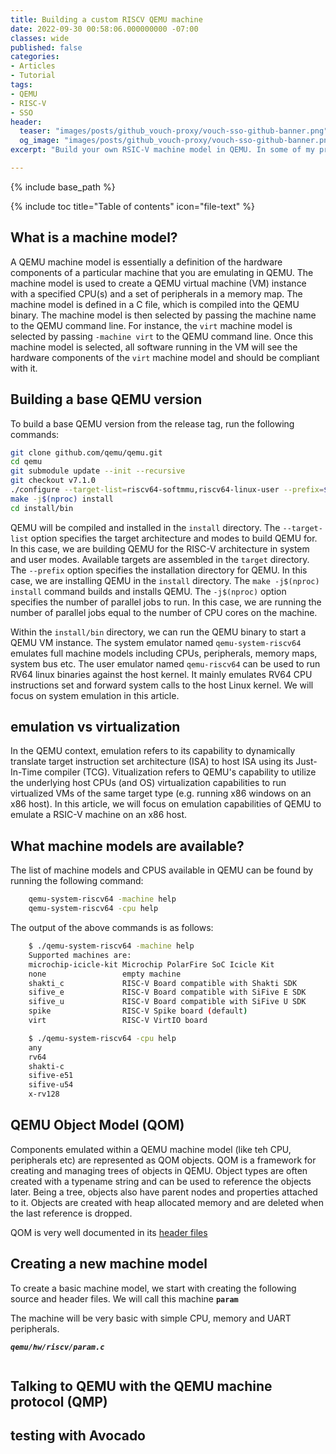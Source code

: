 ```yaml
---
title: Building a custom RISCV QEMU machine
date: 2022-09-30 00:58:06.000000000 -07:00
classes: wide
published: false
categories:
- Articles
- Tutorial
tags:
- QEMU
- RISC-V
- SSO
header:
  teaser: "images/posts/github_vouch-proxy/vouch-sso-github-banner.png"
  og_image: "images/posts/github_vouch-proxy/vouch-sso-github-banner.png"
excerpt: "Build your own RSIC-V machine model in QEMU. In some of my previous articles on QEMU, I covered how to add custom peripherals into existing machine models. Here I go into how a new machine model itself can be created."

---
```



<style>
div {
  text-align: justify;
  text-justify: inter-word;
}
</style>

{% include base_path %}

{% include toc title="Table of contents" icon="file-text" %}

## What is a machine model?

A QEMU machine model is essentially a definition of the hardware components of a particular machine that you are emulating in QEMU. The machine model is used to create a QEMU virtual machine (VM) instance with a specified CPU(s) and a set of peripherals in a memory map. The machine model is defined in a C file, which is compiled into the QEMU binary. The machine model is then selected by passing the machine name to the QEMU command line. For instance, the `virt` machine model is selected by passing `-machine virt` to the QEMU command line. Once this machine model is selected, all software running in the VM will see the hardware components of the `virt` machine model and should be compliant with it.


## Building a base QEMU version

To build a base QEMU version from the release tag, run the following commands:

```bash
git clone github.com/qemu/qemu.git
cd qemu
git submodule update --init --recursive
git checkout v7.1.0
./configure --target-list=riscv64-softmmu,riscv64-linux-user --prefix=${PWD}/install
make -j$(nproc) install
cd install/bin
```

QEMU will be compiled and installed in the `install` directory. The `--target-list` option specifies the target architecture and modes to build QEMU for. In this case, we are building QEMU for the RISC-V architecture in system and user modes. Available targets are assembled in the `target` directory. The `--prefix` option specifies the installation directory for QEMU. In this case, we are installing QEMU in the `install` directory. The `make -j$(nproc) install` command builds and installs QEMU. The `-j$(nproc)` option specifies the number of parallel jobs to run. In this case, we are running the number of parallel jobs equal to the number of CPU cores on the machine.

Within the `install/bin` directory, we can run the QEMU binary to start a QEMU VM instance. The system emulator named `qemu-system-riscv64` emulates full machine models including CPUs, peripherals, memory maps, system bus etc. The user emulator named `qemu-riscv64` can be used to run RV64 linux binaries against the host kernel. It mainly emulates RV64 CPU instructions set and forward system calls to the host Linux kernel. We will focus on system emulation in this article.

## emulation vs virtualization

In the QEMU context, emulation refers to its capability to  dynamically translate target instruction set architecture (ISA) to host ISA using its Just-In-Time compiler (TCG). Vitualization refers to QEMU's capability to utilize the underlying host CPUs (and OS) virtualization capabilities to run virtualized VMs of the same target type (e.g. running x86 windows on an x86 host). In this article, we will focus on emulation capabilities of QEMU to emulate a RSIC-V machine on an x86 host.


## What machine models are available?

The list of machine models and CPUS available in QEMU can be found by running the following command:

```bash
    qemu-system-riscv64 -machine help
    qemu-system-riscv64 -cpu help
```

The output of the above commands is as follows:

```bash
    $ ./qemu-system-riscv64 -machine help
    Supported machines are:
    microchip-icicle-kit Microchip PolarFire SoC Icicle Kit
    none                 empty machine
    shakti_c             RISC-V Board compatible with Shakti SDK
    sifive_e             RISC-V Board compatible with SiFive E SDK
    sifive_u             RISC-V Board compatible with SiFive U SDK
    spike                RISC-V Spike board (default)
    virt                 RISC-V VirtIO board

    $ ./qemu-system-riscv64 -cpu help
    any
    rv64
    shakti-c
    sifive-e51
    sifive-u54
    x-rv128
```

## QEMU Object Model (QOM)

Components emulated within a QEMU machine model (like teh CPU, peripherals etc) are represented as QOM objects. QOM is a framework for creating and managing trees of objects in QEMU. Object types are often created with a typename string and can be used to reference the objects later. Being a tree, objects also have parent nodes and properties attached to it. Objects are created with heap allocated memory and are deleted when the last reference is dropped.

QOM is very well documented in its [header files](https://github.com/qemu/qemu/blob/master/include/qom)

## Creating a new machine model

To create a basic machine model, we start with creating the following source and header files.
We will call this machine **`param`**

The machine will be very basic with simple CPU, memory and UART peripherals.

***`qemu/hw/riscv/param.c`***

```c

```




















## Talking to QEMU with the QEMU machine protocol (QMP)



## testing with Avocado
